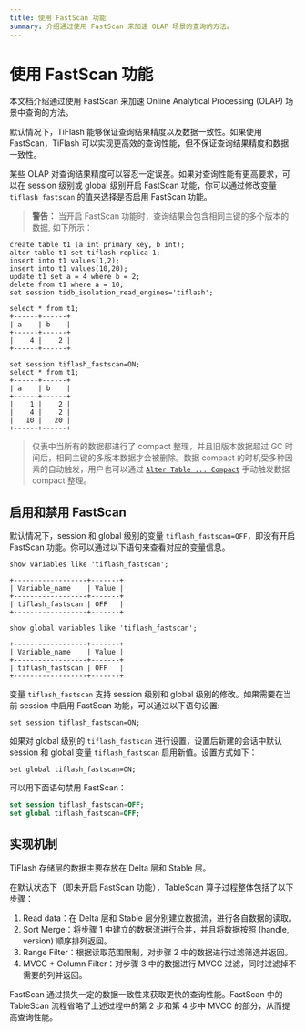 ```yaml
---
title: 使用 FastScan 功能
summary: 介绍通过使用 FastScan 来加速 OLAP 场景的查询的方法。
---
```


# 使用 FastScan 功能

本文档介绍通过使用 FastScan 来加速 Online Analytical Processing (OLAP) 场景中查询的方法。

默认情况下，TiFlash 能够保证查询结果精度以及数据一致性。如果使用 FastScan，TiFlash 可以实现更高效的查询性能，但不保证查询结果精度和数据一致性。

某些 OLAP 对查询结果精度可以容忍一定误差。如果对查询性能有更高要求，可以在 session 级别或 global 级别开启 FastScan 功能，你可以通过修改变量 `tiflash_fastscan` 的值来选择是否启用 FastScan 功能。

> **警告：**
> 当开启 FastScan 功能时，查询结果会包含相同主键的多个版本的数据, 如下所示：

> 
```
create table t1 (a int primary key, b int);
alter table t1 set tiflash replica 1;
insert into t1 values(1,2);
insert into t1 values(10,20);
update t1 set a = 4 where b = 2;
delete from t1 where a = 10;
set session tidb_isolation_read_engines='tiflash';

select * from t1;
+------+------+
| a    | b    |
+------+------+
|    4 |    2 |
+------+------+

set session tiflash_fastscan=ON;
select * from t1;
+------+------+
| a    | b    |
+------+------+
|    1 |    2 |
|    4 |    2 |
|   10 |   20 |
+------+------+
```

> 仅表中当所有的数据都进行了 compact 整理，并且旧版本数据超过 GC 时间后，相同主键的多版本数据才会被删除。数据 compact 的时机受多种因素的自动触发，用户也可以通过 [`Alter Table ... Compact`](/sql-statements/sql-statement-alter-table-compact.md) 手动触发数据 compact 整理。 

## 启用和禁用 FastScan

默认情况下，session 和 global 级别的变量 `tiflash_fastscan=OFF`，即没有开启 FastScan 功能。你可以通过以下语句来查看对应的变量信息。

```
show variables like 'tiflash_fastscan';
```

```
+------------------+-------+
| Variable_name    | Value |
+------------------+-------+
| tiflash_fastscan | OFF   |
+------------------+-------+
```

```
show global variables like 'tiflash_fastscan';
```

```
+------------------+-------+
| Variable_name    | Value |
+------------------+-------+
| tiflash_fastscan | OFF   |
+------------------+-------+
```

变量 `tiflash_fastscan` 支持 session 级别和 global 级别的修改。如果需要在当前 session 中启用 FastScan 功能，可以通过以下语句设置:

```
set session tiflash_fastscan=ON;
```

如果对 global 级别的 `tiflash_fastscan` 进行设置，设置后新建的会话中默认 session 和 global 变量 `tiflash_fastscan` 启用新值。设置方式如下：

```
set global tiflash_fastscan=ON;
```

可以用下面语句禁用 FastScan：

```sql
set session tiflash_fastscan=OFF;
set global tiflash_fastscan=OFF;
```

## 实现机制

TiFlash 存储层的数据主要存放在 Delta 层和 Stable 层。

在默认状态下（即未开启 FastScan 功能），TableScan 算子过程整体包括了以下步骤：

1. Read data：在 Delta 层和 Stable 层分别建立数据流，进行各自数据的读取。
2. Sort Merge：将步骤 1 中建立的数据流进行合并，并且将数据按照 (handle, version) 顺序排列返回。
3. Range Filter：根据读取范围限制，对步骤 2 中的数据进行过滤筛选并返回。
4. MVCC + Column Filter：对步骤 3 中的数据进行 MVCC 过滤，同时过滤掉不需要的列并返回。

FastScan 通过损失一定的数据一致性来获取更快的查询性能。FastScan 中的 TableScan 流程省略了上述过程中的第 2 步和第 4 步中 MVCC 的部分，从而提高查询性能。